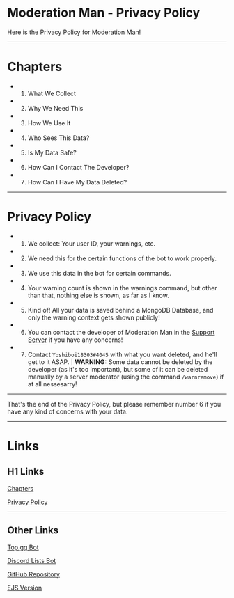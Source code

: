 # Moderation Man - Privacy Policy

Here is the Privacy Policy for Moderation Man!

---

# Chapters

- 1. What We Collect
- 2. Why We Need This
- 3. How We Use It
- 4. Who Sees This Data?
- 5. Is My Data Safe?
- 6. How Can I Contact The Developer?
- 7. How Can I Have My Data Deleted?

---

# Privacy Policy

- 1. We collect: Your user ID, your warnings, etc.
- 2. We need this for the certain functions of the bot to work properly.
- 3. We use this data in the bot for certain commands.
- 4. Your warning count is shown in the warnings command, but other than that, nothing else is shown, as far as I know.
- 5. Kind of! All your data is saved behind a MongoDB Database, and only the warning context gets shown publicly!
- 6. You can contact the developer of Moderation Man in the [Support Server](https://discord.gg/nv4pyCXBnr) if you have any concerns!
- 7. Contact `Yoshiboi18303#4045` with what you want deleted, and he'll get to it ASAP. | **WARNING:** Some data cannot be deleted by the developer (as it's too important), but some of it can be deleted manually by a server moderator (using the command `/warnremove`) if at all nessesarry!

---

That's the end of the Privacy Policy, but please remember number 6 if you have any kind of concerns with your data.

---

# Links

## H1 Links

[Chapters](#chapters)

[Privacy Policy](#privacy-policy)

---

## Other Links

[Top.gg Bot](https://top.gg/bot/891070722074611742)

[Discord Lists Bot](https://discordlists100.xyz/bot/891070722074611742)

[GitHub Repository](https://github.com/Yoshiboi18303/Moderation-Man)

[EJS Version](https://moderation-man.ml/privacy)
